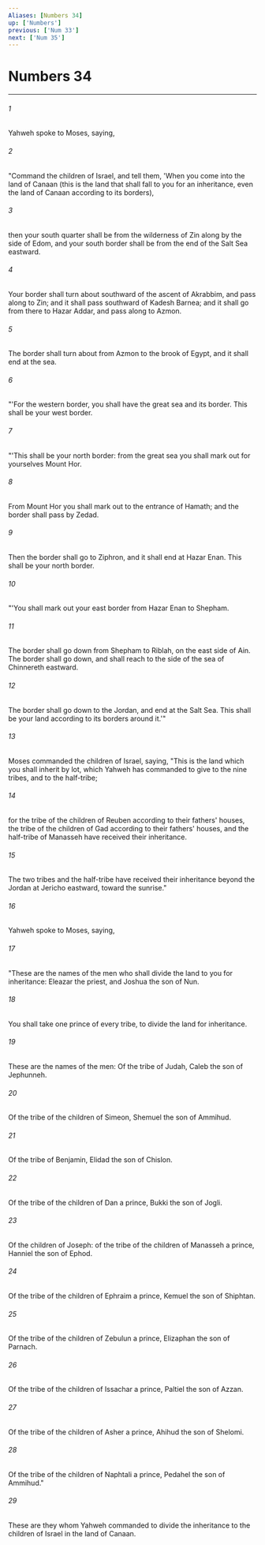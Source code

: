 ```yaml
---
Aliases: [Numbers 34]
up: ['Numbers']
previous: ['Num 33']
next: ['Num 35']
---
```

# Numbers 34
***





###### 1 

Yahweh spoke to Moses, saying, 



###### 2 

"Command the children of Israel, and tell them, 'When you come into the land of Canaan (this is the land that shall fall to you for an inheritance, even the land of Canaan according to its borders), 



###### 3 

then your south quarter shall be from the wilderness of Zin along by the side of Edom, and your south border shall be from the end of the Salt Sea eastward. 



###### 4 

Your border shall turn about southward of the ascent of Akrabbim, and pass along to Zin; and it shall pass southward of Kadesh Barnea; and it shall go from there to Hazar Addar, and pass along to Azmon. 



###### 5 

The border shall turn about from Azmon to the brook of Egypt, and it shall end at the sea. 



###### 6 

"'For the western border, you shall have the great sea and its border. This shall be your west border. 



###### 7 

"'This shall be your north border: from the great sea you shall mark out for yourselves Mount Hor. 



###### 8 

From Mount Hor you shall mark out to the entrance of Hamath; and the border shall pass by Zedad. 



###### 9 

Then the border shall go to Ziphron, and it shall end at Hazar Enan. This shall be your north border. 



###### 10 

"'You shall mark out your east border from Hazar Enan to Shepham. 



###### 11 

The border shall go down from Shepham to Riblah, on the east side of Ain. The border shall go down, and shall reach to the side of the sea of Chinnereth eastward. 



###### 12 

The border shall go down to the Jordan, and end at the Salt Sea. This shall be your land according to its borders around it.'" 



###### 13 

Moses commanded the children of Israel, saying, "This is the land which you shall inherit by lot, which Yahweh has commanded to give to the nine tribes, and to the half-tribe; 



###### 14 

for the tribe of the children of Reuben according to their fathers' houses, the tribe of the children of Gad according to their fathers' houses, and the half-tribe of Manasseh have received their inheritance. 



###### 15 

The two tribes and the half-tribe have received their inheritance beyond the Jordan at Jericho eastward, toward the sunrise." 



###### 16 

Yahweh spoke to Moses, saying, 



###### 17 

"These are the names of the men who shall divide the land to you for inheritance: Eleazar the priest, and Joshua the son of Nun. 



###### 18 

You shall take one prince of every tribe, to divide the land for inheritance. 



###### 19 

These are the names of the men: Of the tribe of Judah, Caleb the son of Jephunneh. 



###### 20 

Of the tribe of the children of Simeon, Shemuel the son of Ammihud. 



###### 21 

Of the tribe of Benjamin, Elidad the son of Chislon. 



###### 22 

Of the tribe of the children of Dan a prince, Bukki the son of Jogli. 



###### 23 

Of the children of Joseph: of the tribe of the children of Manasseh a prince, Hanniel the son of Ephod. 



###### 24 

Of the tribe of the children of Ephraim a prince, Kemuel the son of Shiphtan. 



###### 25 

Of the tribe of the children of Zebulun a prince, Elizaphan the son of Parnach. 



###### 26 

Of the tribe of the children of Issachar a prince, Paltiel the son of Azzan. 



###### 27 

Of the tribe of the children of Asher a prince, Ahihud the son of Shelomi. 



###### 28 

Of the tribe of the children of Naphtali a prince, Pedahel the son of Ammihud." 



###### 29 

These are they whom Yahweh commanded to divide the inheritance to the children of Israel in the land of Canaan.
